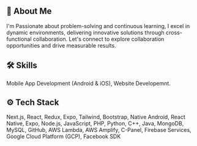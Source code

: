 
## 🚀 About Me
I'm Passionate about problem-solving and continuous learning, I excel in dynamic environments, delivering innovative solutions through cross-functional collaboration. Let's connect to explore collaboration opportunities and drive measurable results.

## 🛠 Skills

Mobile App Development (Android & iOS), Website Developemnt.

## ⚙️ Tech Stack

Next.js, React, Redux, Expo, Tailwind, Bootstrap, Native Android, React Native, Expo, Node.js, JavaScript, PHP, Python, C++, Java, MongoDB, MySQL, GitHub, AWS Lambda, AWS Amplify, C-Panel, Firebase Services, Google Cloud Platform (GCP), Facebook SDK

